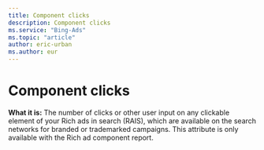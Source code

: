 ```yaml
---
title: Component clicks
description: Component clicks
ms.service: "Bing-Ads"
ms.topic: "article"
author: eric-urban
ms.author: eur
---
```


# Component clicks

**What it is:**    The number of clicks or other user input on any clickable element of your Rich ads in search (RAIS), which are available on the search networks for branded or trademarked campaigns.     This attribute is only available with the Rich ad component report.


